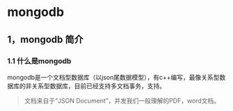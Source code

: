 # mongodb

## 1，mongodb 简介

### 1.1 什么是mongodb

mongodb是一个文档型数据库（以json尾数据模型），有c++编写，最像关系型数据库的非关系型数据库，目前已经支持多文档事务，支持。

>   文档来自于“JSON Document”，并发我们一般理解的PDF，word文档。

